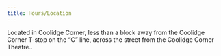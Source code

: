 ```yaml
---
title: Hours/Location
---
```


Located in Coolidge Corner, less than a block away from the Coolidge Corner T-stop on the “C” line, across the street from the Coolidge Corner Theatre..